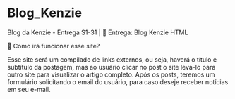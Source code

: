 # Blog_Kenzie
Blog da Kenzie - Entrega 
S1-31 | 🏁 Entrega: Blog Kenzie HTML

🤔 Como irá funcionar esse site?

Esse site será um compilado de links externos, ou seja, haverá o título e subtítulo da postagem, mas ao usuário clicar
no post o site levá-lo para outro site para visualizar o artigo completo. Após os posts, teremos um formulário solicitando 
o email do usuário, para caso deseje receber notícias em seu e-mail.
